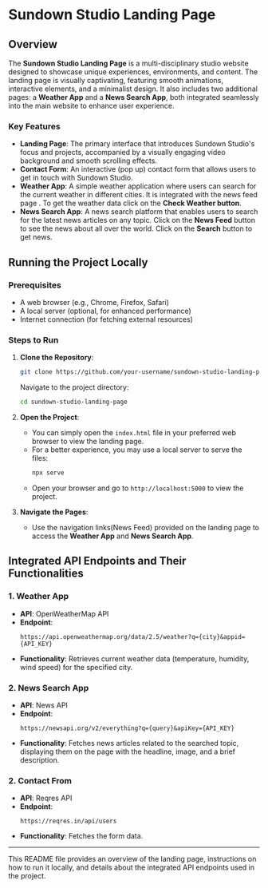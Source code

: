 
# Sundown Studio Landing Page

## Overview

The **Sundown Studio Landing Page** is a multi-disciplinary studio website designed to showcase unique experiences, environments, and content. The landing page is visually captivating, featuring smooth animations, interactive elements, and a minimalist design. It also includes two additional pages: a **Weather App** and a **News Search App**, both integrated seamlessly into the main website to enhance user experience.

### Key Features
- **Landing Page**: The primary interface that introduces Sundown Studio's focus and projects, accompanied by a visually engaging video background and smooth scrolling effects.
- **Contact Form**: An interactive (pop up) contact form that allows users to get in touch with Sundown Studio.
- **Weather App**: A simple weather application where users can search for the current weather in different cities. It is integrated with the news feed page . To get the weather data click on the **Check Weather button**.
- **News Search App**: A news search platform that enables users to search for the latest news articles on any topic. Click on the **News Feed** button to see the news about all over the world. Click on the **Search** button to get news.

## Running the Project Locally

### Prerequisites
- A web browser (e.g., Chrome, Firefox, Safari)
- A local server (optional, for enhanced performance)
- Internet connection (for fetching external resources)

### Steps to Run

1. **Clone the Repository**:
   ```bash
   git clone https://github.com/your-username/sundown-studio-landing-page.git
   ```
   Navigate to the project directory:
   ```bash
   cd sundown-studio-landing-page
   ```

2. **Open the Project**:
   - You can simply open the `index.html` file in your preferred web browser to view the landing page.
   - For a better experience, you may use a local server to serve the files:
     ```bash
     npx serve
     ```
   - Open your browser and go to `http://localhost:5000` to view the project.

3. **Navigate the Pages**:
   - Use the navigation links(News Feed) provided on the landing page to access the **Weather App** and **News Search App**.

## Integrated API Endpoints and Their Functionalities

### 1. **Weather App**
   - **API**: OpenWeatherMap API
   - **Endpoint**: 
     ```url
     https://api.openweathermap.org/data/2.5/weather?q={city}&appid={API_KEY}
     ```
   - **Functionality**: Retrieves current weather data (temperature, humidity, wind speed) for the specified city.

### 2. **News Search App**
   - **API**: News API
   - **Endpoint**: 
     ```url
     https://newsapi.org/v2/everything?q={query}&apiKey={API_KEY}
     ```
   - **Functionality**: Fetches news articles related to the searched topic, displaying them on the page with the headline, image, and a brief description.
### 2. **Contact From**
   - **API**: Reqres API
   - **Endpoint**: 
     ```url
     https://reqres.in/api/users
     ```
   - **Functionality**: Fetches the form data.

---

This README file provides an overview of the landing page, instructions on how to run it locally, and details about the integrated API endpoints used in the project.